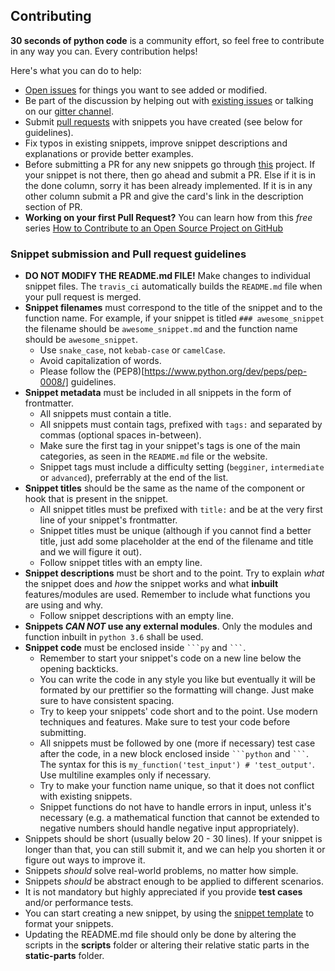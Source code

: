 ## Contributing

**30 seconds of python code** is a community effort, so feel free to contribute in any way you can. Every contribution helps!

Here's what you can do to help:

- [Open issues](https://github.com/30-seconds/30-seconds-of-python/issues/new) for things you want to see added or modified.
- Be part of the discussion by helping out with [existing issues](https://github.com/30-seconds/30-seconds-of-python/issues) or talking on our [gitter channel](https://gitter.im/30-seconds-of-python/Lobby).
- Submit [pull requests](https://github.com/30-seconds/30-seconds-of-python/pulls) with snippets you have created (see below for guidelines).
- Fix typos in existing snippets, improve snippet descriptions and explanations or provide better examples.
- Before submitting a PR for any new snippets go through [this](https://github.com/30-seconds/30-seconds-of-python/projects/1) project. If your snippet is not there, then go ahead and submit a PR. Else if it is in the done column, sorry it has been already implemented. If it is in any other column submit a PR and give the card's link in the description section of PR.
- **Working on your first Pull Request?** You can learn how from this *free* series [How to Contribute to an Open Source Project on GitHub](https://egghead.io/series/how-to-contribute-to-an-open-source-project-on-github)

### Snippet submission and Pull request guidelines

- **DO NOT MODIFY THE README.md FILE!** Make changes to individual snippet files. The `travis_ci` automatically builds the `README.md` file when your pull request is merged.
- **Snippet filenames** must correspond to the title of the snippet and to the function name. For example, if your snippet is titled `### awesome_snippet` the filename should be `awesome_snippet.md` and the function name should be `awesome_snippet`.
  - Use `snake_case`, not `kebab-case` or `camelCase`.
  - Avoid capitalization of words.
  -  Please follow the (PEP8)[https://www.python.org/dev/peps/pep-0008/] guidelines.
- **Snippet metadata** must be included in all snippets in the form of frontmatter.
  - All snippets must contain a title.
  - All snippets must contain tags, prefixed with `tags:` and separated by commas (optional spaces in-between).
  - Make sure the first tag in your snippet's tags is one of the main categories, as seen in the `README.md` file or the website.
  - Snippet tags must include a difficulty setting (`begginer`, `intermediate` or `advanced`), preferrably at the end of the list.
- **Snippet titles** should be the same as the name of the component or hook that is present in the snippet.
  - All snippet titles must be prefixed with `title:` and be at the very first line of your snippet's frontmatter.
  - Snippet titles must be unique (although if you cannot find a better title, just add some placeholder at the end of the filename and title and we will figure it out).
  - Follow snippet titles with an empty line.
- **Snippet descriptions** must be short and to the point. Try to explain *what* the snippet does and *how* the snippet works and what **inbuilt** features/modules are used. Remember to include what functions you are using and why.
  - Follow snippet descriptions with an empty line.
- **Snippets _CAN NOT_ use any external modules**. Only the modules and function inbuilt in `python 3.6` shall be used.
- **Snippet code** must be enclosed inside ` ```py ` and ` ``` `.
  - Remember to start your snippet's code on a new line below the opening backticks.
  - You can write the code in any style you like but eventually it will be formated by our prettifier so the formatting will change. Just make sure to have consistent spacing.
  - Try to keep your snippets' code short and to the point. Use modern techniques and features. Make sure to test your code before submitting.
  - All snippets must be followed by one (more if necessary) test case after the code, in a new block enclosed inside ` ```python ` and ` ``` `. The syntax for this is `my_function('test_input') # 'test_output'`. Use multiline examples only if necessary.
  - Try to make your function name unique, so that it does not conflict with existing snippets.
  - Snippet functions do not have to handle errors in input, unless it's necessary (e.g. a mathematical function that cannot be extended to negative numbers should handle negative input appropriately).
- Snippets should be short (usually below 20 - 30 lines). If your snippet is longer than that, you can still submit it, and we can help you shorten it or figure out ways to improve it.
- Snippets *should* solve real-world problems, no matter how simple.
- Snippets *should* be abstract enough to be applied to different scenarios.
- It is not mandatory but highly appreciated if you provide **test cases** and/or performance tests.
- You can start creating a new snippet, by using the [snippet template](snippet_template.md) to format your snippets.
- Updating the README.md file should only be done by altering the scripts in the **scripts** folder or altering their relative static parts in the **static-parts** folder.
